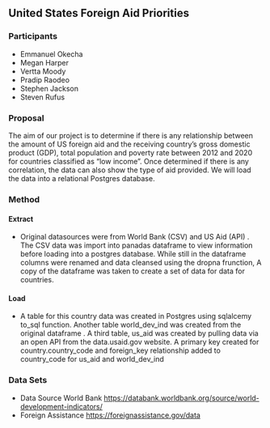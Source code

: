 ## United States Foreign Aid Priorities

### Participants
* Emmanuel Okecha
* Megan Harper
* Vertta Moody
* Pradip Raodeo
* Stephen Jackson
* Steven Rufus

### Proposal
The aim of our project is to determine if there is any relationship between the amount of US foreign aid and the receiving country’s gross domestic product (GDP), total population and poverty rate between 2012 and 2020 for countries classified as “low income”. Once determined if there is any correlation, the data can also show the type of aid provided. We will load the data into a relational Postgres database.


### Method
#### Extract
* Original datasources were from World Bank (CSV) and US Aid (API) .  The CSV data was import into panadas dataframe to view information before loading into a postgres database.  While still in the dataframe columns were renamed and data cleansed using the dropna frunction,  A copy of the dataframe was taken to create a set of data for data for countries.
#### Load
* A table for this country data was created in Postgres using sqlalcemy to_sql function.   Another table world_dev_ind was created from the original dataframe .  A third table, us_aid was created by pulling data via an open API from the data.usaid.gov website.    A primary key created for country.country_code and foreign_key relationship added to country_code for us_aid and world_dev_ind


### Data Sets
* Data Source World Bank https://databank.worldbank.org/source/world-development-indicators/
* Foreign Assistance https://foreignassistance.gov/data



